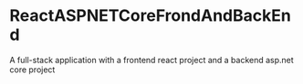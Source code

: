 # ReactASPNETCoreFrondAndBackEnd
 A full-stack application with a frontend react project and a backend asp.net core project
